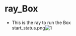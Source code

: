 # ray_Box
- This is the ray to run the Box  
start_status.png![1](https://user-images.githubusercontent.com/44391228/127800918-11201e76-eed1-4443-95c7-db82b76237c7.png)
